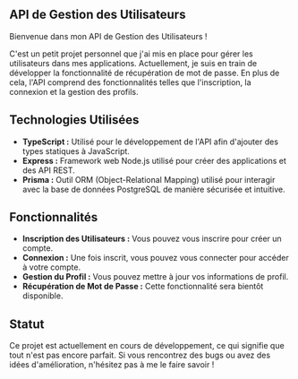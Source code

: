 ## API de Gestion des Utilisateurs

Bienvenue dans mon API de Gestion des Utilisateurs !

C'est un petit projet personnel que j'ai mis en place pour gérer les utilisateurs dans mes applications.
Actuellement, je suis en train de développer la fonctionnalité de récupération de mot de passe. En plus de cela,
l'API comprend des fonctionnalités telles que l'inscription, la connexion et la gestion des profils.

## Technologies Utilisées

- **TypeScript :** Utilisé pour le développement de l'API afin d'ajouter des types statiques à JavaScript.
- **Express :** Framework web Node.js utilisé pour créer des applications et des API REST.
- **Prisma :** Outil ORM (Object-Relational Mapping) utilisé pour interagir avec la base de données PostgreSQL de manière sécurisée et intuitive.



## Fonctionnalités

- **Inscription des Utilisateurs :** Vous pouvez vous inscrire pour créer un compte.
- **Connexion :** Une fois inscrit, vous pouvez vous connecter pour accéder à votre compte.
- **Gestion du Profil :** Vous pouvez mettre à jour vos informations de profil.
- **Récupération de Mot de Passe :** Cette fonctionnalité sera bientôt disponible.


## Statut

Ce projet est actuellement en cours de développement, ce qui signifie que tout n'est pas encore parfait. Si vous rencontrez des bugs ou avez des idées d'amélioration, n'hésitez pas à me le faire savoir !
